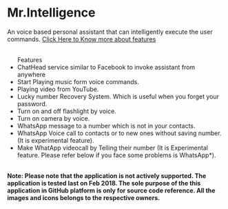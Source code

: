 # Mr.Intelligence
An voice based personal assistant that can intelligently execute the user commands.
[Click Here to Know more about features](https://anandaraju.wixsite.com/home/blank-1/2018/02/18/Mr-Intelligence-Stable-104)
<br>
<br>
<ul>
  <LH> Features </LH>
  <LI> ChatHead service similar to Facebook to invoke assistant from anywhere
  <LI>Start Playing music form voice commands.
  <LI>Playing video from YouTube.
  <LI>Lucky number Recovery System. Which is useful when you forget your password.
  <LI>Turn on and off flashlight by voice. 
  <LI>Turn on camera by voice.
  <LI>WhatsApp message to a number which is not in your contacts.
  <LI>WhatsApp Voice call to contacts or to new ones without saving number.(It is experimental feature).
  <LI>Make WhatApp videocall by Telling their number (It is Experimental feature. Please refer below if you face some problems is WhatsApp*).
</ul>
<br>
<b>Note:<b> Please note that the application is not actively supported. The application is tested last on Feb 2018. The sole purpose of the this application in GitHub platform is only  for source code reference. All the images and icons belongs to the respective owners.
